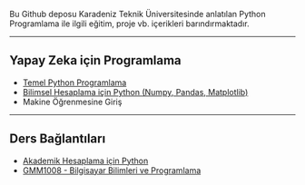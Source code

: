 Bu Github deposu Karadeniz Teknik Üniversitesinde anlatılan Python Programlama ile ilgili eğitim, proje vb. içerikleri barındırmaktadır.

---
## Yapay Zeka için Programlama
* [Temel Python Programlama](0-python-intro.md)
* [Bilimsel Hesaplama için Python (Numpy, Pandas, Matplotlib)](1-python-data.md)
* Makine Öğrenmesine Giriş

---

## Ders Bağlantıları
* [Akademik Hesaplama için Python](academic-python.md)
* [GMM1008 - Bilgisayar Bilimleri ve Programlama](GMM-1008.md)
